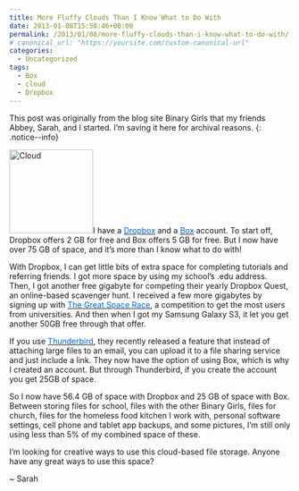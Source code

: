 ```yaml
---
title: More Fluffy Clouds Than I Know What to Do With
date: 2013-01-08T15:58:46+00:00
permalink: /2013/01/08/more-fluffy-clouds-than-i-know-what-to-do-with/
# canonical_url: "https://yoursite.com/custom-canonical-url"
categories:
  - Uncategorized
tags:
  - Box
  - cloud
  - Dropbox
---
```


This post was originally from the blog site Binary Girls that my friends Abbey, Sarah, and I started. I’m saving it here for archival reasons.
{: .notice--info}

<img class="alignright size-full wp-image-299" src="/assets/images/cloudicon.png" alt="Cloud" width="150" height="150" />I have a <a href="http://www.dropbox.com" target="_blank" rel="noopener"><u><span style="color: #0066cc;">Dropbox</span></u></a> and a <a href="http://www.box.com" target="_blank" rel="noopener"><u><span style="color: #0066cc;">Box</span></u></a> account. To start off, Dropbox offers 2 GB for free and Box offers 5 GB for free. But I now have over 75 GB of space, and it&#8217;s more than I know what to do with!<!--more-->

With Dropbox, I can get little bits of extra space for completing tutorials and referring friends. I got more space by using my school&#8217;s .edu address.  Then, I got another free gigabyte for competing their yearly Dropbox Quest, an online-based scavenger hunt. I received a few more gigabytes by signing up with <a href="https://www.dropbox.com/spacerace" target="_blank" rel="noopener"><u><span style="color: #0066cc;">The Great Space Race</span></u></a>, a competition to get the most users from universities. And then when I got my Samsung Galaxy S3, it let you get another 50GB free through that offer.

If you use <a href="http://www.mozilla.org/en-US/thunderbird" target="_blank" rel="noopener"><u><span style="color: #0066cc;">Thunderbird</span></u></a>, they recently released a feature that instead of attaching large files to an email, you can upload it to a file sharing service and just include a link. They now have the option of using Box, which is why I created an account. But through Thunderbird, if you create the account you get 25GB of space.

So I now have 56.4 GB of space with Dropbox and 25 GB of space with Box. Between storing files for school, files with the other Binary Girls, files for church, files for the homeless food kitchen I work with, personal software settings, cell phone and tablet app backups, and some pictures, I&#8217;m still only using less than 5% of my combined space of these.

I&#8217;m looking for creative ways to use this cloud-based file storage. Anyone have any great ways to use this space?

~ Sarah